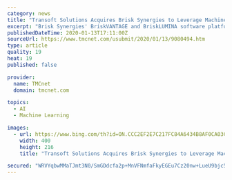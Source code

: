 ```yaml
---
category: news
title: "Transoft Solutions Acquires Brisk Synergies to Leverage Machine Learning and Vision Analytics for Safer Cities"
excerpt: "Brisk Synergies' BriskVANTAGE and BriskLUMINA software platforms apply continuous deep learning analytics on traffic video to help assist transportation professionals reach their Vision Zero goals to prevent vehicle, pedestrian and cyclist collisions, and improve road safety. The secure, cloud-based Brisk dashboard reports on actionable ..."
publishedDateTime: 2020-01-13T17:11:00Z
sourceUrl: https://www.tmcnet.com/usubmit/2020/01/13/9080494.htm
type: article
quality: 19
heat: 19
published: false

provider:
  name: TMCnet
  domain: tmcnet.com

topics:
  - AI
  - Machine Learning

images:
  - url: https://www.bing.com/th?id=ON.CCC2EF2E7C217FC84A6434B8AF0CA03C
    width: 400
    height: 216
    title: "Transoft Solutions Acquires Brisk Synergies to Leverage Machine Learning and Vision Analytics for Safer Cities"

secured: "WRVYqbwMMaTJmt3N0/SmGDdcfa2p+MnVFNmfaFkyEGEu7Cz20nw+LueU9bjc5IJV2APHIj0lmGmSzDHzEbONLDaMEbLv1D+c/LVCybwG5RnWVPaD9ugBzl3A0oSf39pwn1Aeciz580EdpLXURRYSxiSCCgnk0Lc8IySoVbtaMnqoaiesnjYvzo6owlWyu0g1CDH2h5sn3yI8vseug/Mg8UWxZOPfSPrrkZ3MIRPhEPkwTkzt8sMZpbHdqPsFnOwQodLYFGQyeGvwDNcHRhsSRw==;kpNXdV0gPrzPumUyha6C1A=="
---
```


